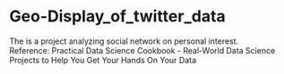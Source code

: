 # Geo-Display_of_twitter_data
The is a project analyzing social network on personal interest.<br>
Reference: Practical Data Science Cookbook - Real-World Data Science Projects to Help You Get Your Hands On Your Data
